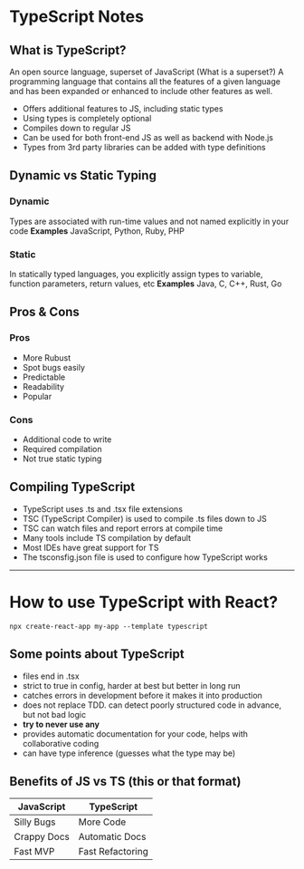 # TypeScript Notes

## What is TypeScript?

An open source language, superset of JavaScript (What is a superset?) A programming language that contains all the features of a given language and has been expanded or enhanced to include other features as well.

- Offers additional features to JS, including static types
- Using types is completely optional
- Compiles down to regular JS
- Can be used for both front-end JS as well as backend with Node.js
- Types from 3rd party libraries can be added with type definitions

## Dynamic vs Static Typing

### Dynamic

Types are associated with run-time values and not named explicitly in your code
**Examples**
JavaScript, Python, Ruby, PHP

### Static

In statically typed languages, you explicitly assign types to variable, function parameters, return values, etc
**Examples**
Java, C, C++, Rust, Go

## Pros & Cons

### Pros

- More Rubust
- Spot bugs easily
- Predictable
- Readability
- Popular

### Cons

- Additional code to write
- Required compilation
- Not true static typing

## Compiling TypeScript

- TypeScript uses .ts and .tsx file extensions
- TSC (TypeScript Compiler) is used to compile .ts files down to JS
- TSC can watch files and report errors at compile time
- Many tools include TS compilation by default
- Most IDEs have great support for TS
- The tsconsfig.json file is used to configure how TypeScript works

---

# How to use TypeScript with React?

`npx create-react-app my-app --template typescript`

## Some points about TypeScript

- files end in .tsx
- strict to true in config, harder at best but better in long run
- catches errors in development before it makes it into production
- does not replace TDD. can detect poorly structured code in advance, but not bad logic
- **try to never use any**
- provides automatic documentation for your code, helps with collaborative coding
- can have type inference (guesses what the type may be)

## Benefits of JS vs TS (this or that format)

| JavaScript  | TypeScript       |
| ----------- | ---------------- |
| Silly Bugs  | More Code        |
| Crappy Docs | Automatic Docs   |
| Fast MVP    | Fast Refactoring |
